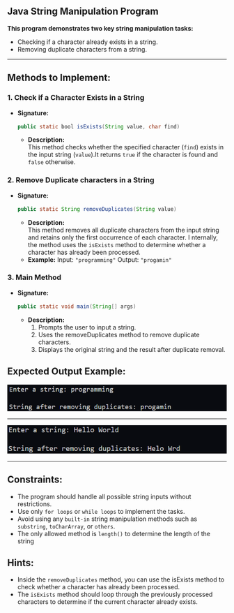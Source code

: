 ## Java String Manipulation Program

**This program demonstrates two key string manipulation tasks:**

- Checking if a character already exists in a string.
- Removing duplicate characters from a string.

---

## Methods to Implement:

### 1. **Check if a Character Exists in a String**
- **Signature:**  
  ```java
  public static bool isExists(String value, char find)
  ```

  - **Description:**  
    This method checks whether the specified character (`find`) exists in the input string (`value`).It returns `true` if the character is found and `false` otherwise.

### 2. **Remove Duplicate characters in a String**
- **Signature:**  
  ```java
  public static String removeDuplicates(String value)
  ```

  - **Description:**  
    This method removes all duplicate characters from the input string and retains only the first occurrence of each character.
I   nternally, the method uses the `isExists` method to determine whether a character has already been processed.
  - **Example:**
    Input: `"programming"`
    Output: `"progamin"`


### 3. **Main Method**  
  - **Signature:**  
    ```java
    public static void main(String[] args)
    ```
    - **Description:**  
      1. Prompts the user to input a string.
      2. Uses the removeDuplicates method to remove duplicate characters.
      3. Displays the original string and the result after duplicate removal.


## Expected Output Example:

![](./assets/1.png)

---

![](./assets/2.png)

---

## Constraints:
- The program should handle all possible string inputs without restrictions.
- Use only `for loops` or `while loops` to implement the tasks.
- Avoid using any `built-in` string manipulation methods such as `substring`, `toCharArray`, or `others`.
- The only allowed method is `length()` to determine the length of the string
 
## Hints:
- Inside the `removeDuplicates` method, you can use the isExists method to check whether a character has already been processed.
- The `isExists` method should loop through the previously processed characters to determine if the current character already exists.